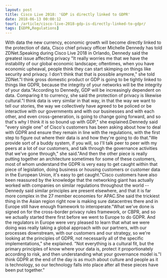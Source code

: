 ```yaml
---
layout: post
title: Cisco Live 2018: 'GDP is directly linked to GDPR'
date: 2018-06-13 00:00:12
tourl: /article/cisco-live-2018-gdp-is-directly-linked-to-gdpr/
tags: [GDPR,Regulations]
---
```

With data the new currency, economic growth will become directly linked to the protection of data, Cisco chief privacy officer Michelle Dennedy has told ZDNet.Speaking during Cisco Live 2018 in Orlando, Dennedy said the greatest issue affecting privacy "It really worries me that we have the instability of our global economic landscape; oftentimes, when you have economic upheaval, people think they can start skimping on things like security and privacy. I don't think that that is possible anymore," she told ZDNet."I think gross domestic product or GDP is going to be tightly linked to things like GDPR, because the integrity of your networks will be the integrity of your data."According to Dennedy, GDP will be increasingly dependent on data. Comparing it to currency, she said the protection of privacy is likewise cultural."I think data is very similar in that way, in that the way we want to tell our stories, the way we collectively have agreed to be policed or be interactive with our governments and with our businesses and with each other, and even cross-generation, is going to change going forward, and so that's why I think it is so bound up with GDP," she explained.Dennedy said "every single one" of Cisco's customers has been asking about how to deal with GDPR and ensure they remain in line with the regulations, with the first step to figure out where their data is and how they're going to do that."We provide sort of a buddy system, if you will, so I'll talk peer to peer with my peers at a lot of our customers, and talk through the governance activities that we've gone through," she said."And then the other piece is really putting together an architecture sometimes for some of these customers, most of whom understand the GDPR is very easy to get caught within that piece of legislation, doing business or housing customers or customer data in the European Union, it's easy to get caught."Cisco customers have also been reassured by the knowledge that the networking giant has actually worked with companies on similar regulations throughout the world -- Dennedy said similar principles are present elsewhere, and that it is far more complex in the 27 member economies for APAC.She said the trickiest thing in the Asian region right now is making sure datacentres there and in Europe still have enough framework to interoperate."What we've done is signed on for the cross-border privacy rules framework, or CBPR, and so we actually started there first before we went to Europe to do GDPR. And the regulators in Europe were very pleased to learn that what we were doing was really taking a global approach with our partners, with our processes downstream, with our customers and our strategy, so we're looking at the principles of GDPR, not necessarily all of the specific implementations," she explained. "Not everything is a cultural fit, but the primary principles of know where your data is, protect it proportionately according to risk, and then understanding what your governance model is."I think GDPR at the end of the day is as much about culture and people as it is technology, so our technology falls into place after all these pieces have been put together."